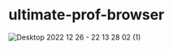# ultimate-prof-browser
![Desktop 2022 12 26 - 22 13 28 02 (1)](https://github.com/VelmaGotWaves/ultimate-prof-browser/assets/83216115/326ec5fe-3a88-4acc-a72a-9bfacda2c851)
